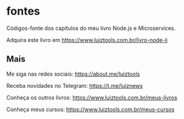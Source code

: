 # fontes
Códigos-fonte dos capítulos do meu livro Node.js e Microservices.

Adquira este livro em https://www.luiztools.com.br/livro-node-ii

## Mais

Me siga nas redes sociais: https://about.me/luiztools

Receba novidades no Telegram: https://t.me/luiznews

Conheça os outros livros: https://www.luiztools.com.br/meus-livros

Conheça meus cursos: https://www.luiztools.com.br/meus-cursos